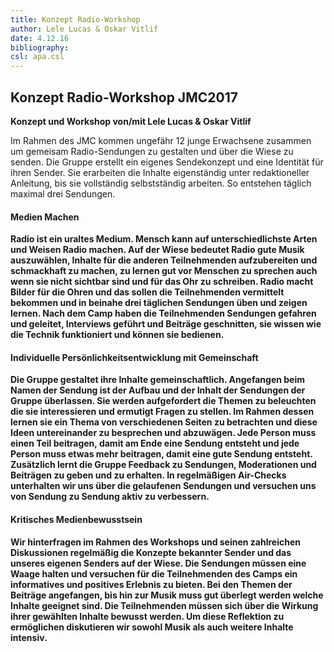 ```yaml
---
title: Konzept Radio-Workshop
author: Lele Lucas & Oskar Vitlif
date: 4.12.16
bibliography:
csl: apa.csl
---
```


## Konzept Radio-Workshop JMC2017
**Konzept und Workshop von/mit Lele Lucas & Oskar Vitlif**

Im Rahmen des JMC kommen ungefähr 12 junge Erwachsene zusammen um gemeisam Radio-Sendungen zu gestalten und über die Wiese zu senden. Die Gruppe erstellt ein eigenes Sendekonzept und eine Identität für ihren Sender. Sie erarbeiten die Inhalte eigenständig unter redaktioneller Anleitung, bis sie vollständig selbstständig arbeiten. So entstehen täglich maximal drei Sendungen.

<b>

#### Medien Machen
Radio ist ein uraltes Medium. Mensch kann auf unterschiedlichste Arten und Weisen Radio machen. Auf der Wiese bedeutet Radio gute Musik auszuwählen, Inhalte für die anderen Teilnehmenden aufzubereiten und schmackhaft zu machen, zu lernen gut vor Menschen zu sprechen auch wenn sie nicht sichtbar sind und für das Ohr zu schreiben. Radio macht Bilder für die Ohren und das sollen die Teilnehmenden vermittelt bekommen und in beinahe drei täglichen Sendungen üben und zeigen lernen. Nach dem Camp haben die Teilnehmenden Sendungen gefahren und geleitet, Interviews geführt und Beiträge geschnitten, sie wissen wie die Technik funktioniert und können sie bedienen.



#### Individuelle Persönlichkeitsentwicklung mit Gemeinschaft
Die Gruppe gestaltet ihre Inhalte gemeinschaftlich. Angefangen beim Namen der Sendung ist der Aufbau und der Inhalt der Sendungen der Gruppe überlassen. Sie werden aufgefordert die Themen zu beleuchten die sie interessieren und ermutigt Fragen zu stellen. Im Rahmen dessen lernen sie ein Thema von verschiedenen Seiten zu betrachten und diese Ideen untereinander zu besprechen und abzuwägen. Jede Person muss einen Teil beitragen, damit am Ende eine Sendung entsteht und jede Person muss etwas mehr beitragen, damit eine gute Sendung entsteht. Zusätzlich lernt die Gruppe Feedback zu Sendungen, Moderationen und Beiträgen zu geben und zu erhalten. In regelmäßigen Air-Checks unterhalten wir uns über die gelaufenen Sendungen und versuchen uns von Sendung zu Sendung aktiv zu verbessern.  



#### Kritisches Medienbewusstsein
Wir hinterfragen im Rahmen des Workshops und seinen zahlreichen Diskussionen regelmäßig die Konzepte bekannter Sender und das unseres eigenen Senders auf der Wiese. Die Sendungen müssen eine Waage halten und versuchen für die Teilnehmenden des Camps ein informatives und positives Erlebnis zu bieten. Bei den Themen der Beiträge angefangen, bis hin zur Musik muss gut überlegt werden welche Inhalte geeignet sind. Die Teilnehmenden müssen sich über die Wirkung ihrer gewählten Inhalte bewusst werden. Um diese Reflektion zu ermöglichen diskutieren wir sowohl Musik als auch weitere Inhalte intensiv.
